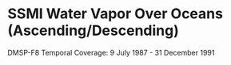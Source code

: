 # SSMI Water Vapor Over Oceans (Ascending/Descending)
DMSP-F8 Temporal Coverage: 9 July 1987 - 31 December 1991
